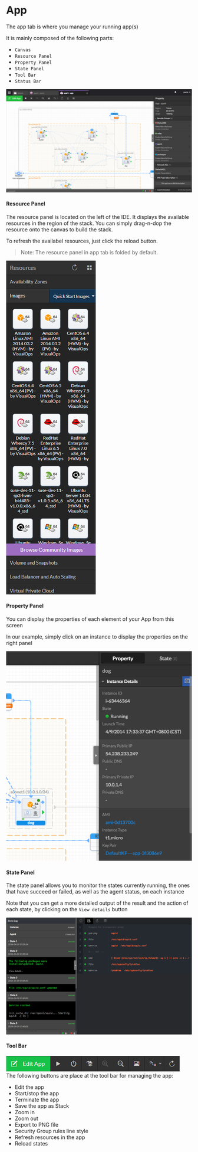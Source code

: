 # App

The app tab is where you manage your running app(s)

It is mainly composed of the following parts:

- `Canvas`
- `Resource Panel`
- `Property Panel`
- `State Panel`
- `Tool Bar`
- `Status Bar`

![](https://raw.githubusercontent.com/MadeiraCloud/docs-image/master/ide_app_all.png)


#### Resource Panel
The resource panel is located on the left of the IDE. It displays the available resources in the region of the stack. You can simply drag-n-dop the resource onto the canvas to build the stack.

To refresh the availabel resources, just click the reload button.

> Note: The resource panel in app tab is folded by default.

![](https://raw.githubusercontent.com/MadeiraCloud/docs-image/master/ide_resource_panel.png)

#### Property Panel
You can display the properties of each element of your App from this screen

In our example, simply click on an instance to display the properties on the right panel

![](https://raw.githubusercontent.com/MadeiraCloud/docs-image/master/ide_app_inst.png)

#### State Panel
The state panel allows you to monitor the states currently running, the ones that have succeed or failed, as well as the agent status, on each instance

Note that you can get a more detailed output of the result and the action of each state, by clicking on the `View details` button

![](https://raw.githubusercontent.com/MadeiraCloud/docs-image/master/ide_app_states.png)

#### Tool Bar

![](https://raw.githubusercontent.com/MadeiraCloud/docs-image/master/ide_app_toolbar.png)<br />
The following buttons are place at the tool bar for managing the app:

- Edit the app
- Start/stop the app
- Terminate the app
- Save the app as Stack
- Zoom in
- Zoom out
- Export to PNG file
- Security Group rules line style
- Refresh resources in the app
- Reload states
